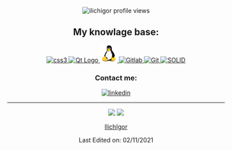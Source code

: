 <p align="center">
  <img src="https://komarev.com/ghpvc/?username=ilichigor" alt="ilichigor profile views"/>
</p>

<h2 align="center">My knowlage base:</h2>

<p align="center"> 
  <a href="https://en.cppreference.com/w/" target="_blank"> 
    <img  alt="css3" src="https://cdn.worldvectorlogo.com/logos/c.svg" width="60" height="60"/> 
  </a>
  <a href="https://www.qt.io" target="_blank"> 
    <img alt="Qt Logo" src="https://www.qt.io/hubfs/qt-design-system/assets/logos/qt-logo.svg" width="60" height="60"> 
  </a>
  <a href="https://www.linux.org/" target="_blank"> 
    <img alt="Linux" src="https://raw.githubusercontent.com/devicons/devicon/master/icons/linux/linux-original.svg" alt="linux" width="40" height="40"/> 
  </a> 
  <a href="https://gitlab.com"_blank"> 
    <img alt="Gitlab" src="https://www.vectorlogo.zone/logos/gitlab/gitlab-icon.svg" width="60" height="60"/> 
  </a>
  <a href="https://github.com"_blank"> 
    <img alt="Git" src="https://camo.githubusercontent.com/fbfcb9e3dc648adc93bef37c718db16c52f617ad055a26de6dc3c21865c3321d/68747470733a2f2f7777772e766563746f726c6f676f2e7a6f6e652f6c6f676f732f6769742d73636d2f6769742d73636d2d69636f6e2e737667" width="60" height="60"/> 
  </a>
  <a href="https://platis.solutions/blog/2020/06/22/how-to-write-solid-cpp/"_blank"> 
    <img alt="SOLID" src="https://raw.githubusercontent.com/solidjs/solid/main/assets/logo.png" width="75" height="60"/> 
  </a>
</p>

<h3 align="center">Contact me:</h3>
<div align="center">
  <p align="center"> 
  <a href="https://ru.linkedin.com" target="_blank"> 
    <img alt="linkedin" src="https://img.shields.io/badge/LinkedIn-0077B5?style=for-the-badge&logo=linkedin&logoColor=white" alt="css3" width="80" height="40"/> 
  </a>
</p>

  ------
  
<p align= "center">
  <img height= "120" src="https://github-readme-stats.vercel.app/api?username=ilichigor&theme=react&show_icons=true&include_all_commits=true" />
  <img height= "120" src="https://github-readme-stats.vercel.app/api/top-langs/?username=ilichigor&theme=react&layout=compact" />
</p>

[IlichIgor](https://github.com/IlichIgor)

Last Edited on: 02/11/2021
